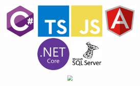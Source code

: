 <p align="center"> 
  <img src="https://raw.githubusercontent.com/devicons/devicon/master/icons/csharp/csharp-original.svg" alt="csharp" width="100" height="100" />
  <img src="https://github.com/devicons/devicon/blob/master/icons/typescript/typescript-plain.svg" alt="typescript" width="100" height="100" />
   <img src="https://github.com/devicons/devicon/blob/master/icons/javascript/javascript-plain.svg" alt="javascript" width="100" height="100" />
   <img src="https://github.com/devicons/devicon/blob/master/icons/angularjs/angularjs-original.svg" alt="angular" width="100" height="100" />
  <img src="https://github.com/devicons/devicon/blob/master/icons/dotnetcore/dotnetcore-original.svg" alt="dot-net" width="100" height="100" />
   <img src="https://raw.githubusercontent.com/devicons/devicon/9f4f5cdb393299a81125eb5127929ea7bfe42889/icons/microsoftsqlserver/microsoftsqlserver-plain-wordmark.svg" alt="sql server" width="100" height="100" />
  

</p>


<p align="center">
 <a href="#" alt="Arman Abi's github stats">
  <img src="https://github-readme-stats.vercel.app/api?username=armanab&theme=tokyonight&show_icons=true" />
 </a>
</p>
